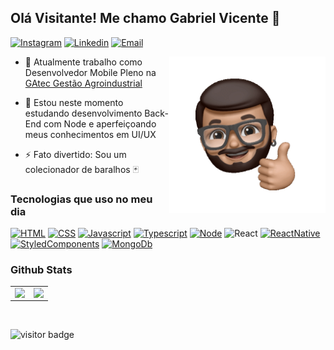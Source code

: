 ## Olá Visitante! Me chamo Gabriel Vicente 👋

[![Instagram](https://img.shields.io/badge/Instagram-E4405F?style=for-the-badge&logo=instagram&logoColor=white)](https://www.instagram.com/g.vincente/) [![Linkedin](https://img.shields.io/badge/LinkedIn-0077B5?style=for-the-badge&logo=linkedin&logoColor=white)](https://www.linkedin.com/in/gabriel-vicente/) [![Email](https://img.shields.io/badge/Gmail-D14836?style=for-the-badge&logo=gmail&logoColor=white)](mailto:vicente.gabrielv@gmail.com)
<div>
  <img width="250" align="right" src='./assets/gif Hello.gif' />
</div>



- 🔭 Atualmente trabalho como Desenvolvedor Mobile Pleno na [GAtec Gestão Agroindustrial](https://www.linkedin.com/company/gatec/mycompany/r)  
  

- 🌱 Estou neste momento estudando desenvolvimento Back-End com Node e aperfeiçoando meus conhecimentos em UI/UX  
  
- ⚡ Fato divertido: Sou um colecionador de baralhos 🃏


### Tecnologias que uso no meu dia 

[![HTML](https://img.shields.io/badge/HTML5-E34F26?style=for-the-badge&logo=html5&logoColor=white)](https://github.com/vicentexd) [![CSS](https://img.shields.io/badge/CSS3-1572B6?style=for-the-badge&logo=css3&logoColor=white)](https://github.com/vicentexd) [![Javascript](https://img.shields.io/badge/JavaScript-F7DF1E?style=for-the-badge&logo=javascript&logoColor=black)](https://github.com/vicentexd) [![Typescript](	https://img.shields.io/badge/TypeScript-007ACC?style=for-the-badge&logo=typescript&logoColor=white)](https://github.com/vicentexd) [![Node](https://img.shields.io/badge/Node.js-43853D?style=for-the-badge&logo=node.js&logoColor=white)](https://github.com/vicentexd) ![React](https://img.shields.io/badge/React-20232A?style=for-the-badge&logo=react&logoColor=61DAFB) [![ReactNative](https://img.shields.io/badge/React_Native-20232A?style=for-the-badge&logo=react&logoColor=61DAFB)](https://github.com/vicentexd) [![StyledComponents](https://img.shields.io/badge/styled--components-DB7093?style=for-the-badge&logo=styled-components&logoColor=white)](https://github.com/vicentexd) [![MongoDb](https://img.shields.io/badge/MongoDB-4EA94B?style=for-the-badge&logo=mongodb&logoColor=white)](https://github.com/vicentexd)

### Github Stats  
<table><tr><td valign="top" width="50%">

<img src="https://github-readme-stats.vercel.app/api?username=vicentexd&show_icons=true&count_private=true&hide_border=true" align="left" style="width: 100%" />

</td><td valign="top" width="50%">

<img src="https://github-readme-stats.vercel.app/api/top-langs/?username=vicentexd&hide_border=true&layout=compact" align="left" style="width: 100%" />

</td></tr></table>  

<br/>  

![visitor badge](https://visitor-badge.glitch.me/badge?page_id=vicentexd.vicentexd&left_text=Visitantes)


